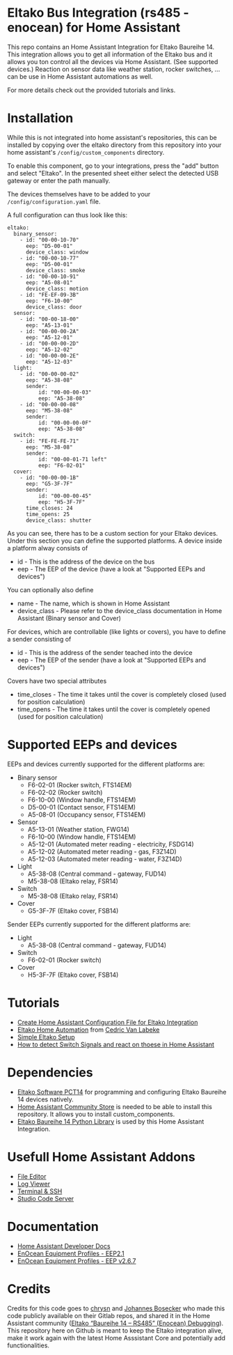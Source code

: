 # Eltako Bus Integration (rs485 - enocean) for Home Assistant

This repo contains an Home Assistant Integration for Eltako Baureihe 14. 
This integration allows you to get all information of the Eltako bus and it allows you ton control all the devices via Home Assistant. (See supported devices.) Reaction on sensor data like weather station, rocker switches, ... can be use in Home Assistant automations as well.

For more details check out the provided tutorials and links.

# Installation

While this is not integrated into home assistant's repositories, this can be installed by copying over the eltako directory from this repository into your home assistant's ``/config/custom_components`` directory.

To enable this component, go to your integrations, press the "add" button and select "Eltako".
In the presented sheet either select the detected USB gateway or enter the path manually.

The devices themselves have to be added to your ``/config/configuration.yaml`` file.

A full configuration can thus look like this:

~~~~~~~~
eltako:
  binary_sensor:
    - id: "00-00-10-70"
      eep: "D5-00-01"
      device_class: window
    - id: "00-00-10-77"
      eep: "D5-00-01"
      device_class: smoke
    - id: "00-00-10-91"
      eep: "A5-08-01"
      device_class: motion
    - id: "FE-EF-09-3B"
      eep: "F6-10-00"
      device_class: door
  sensor:
    - id: "00-00-18-00"
      eep: "A5-13-01"
    - id: "00-00-00-2A"
      eep: "A5-12-01"
    - id: "00-00-00-2D"
      eep: "A5-12-02"
    - id: "00-00-00-2E"
      eep: "A5-12-03"
  light:
    - id: "00-00-00-02"
      eep: "A5-38-08"
      sender:
          id: "00-00-00-03"
          eep: "A5-38-08"
    - id: "00-00-00-08"
      eep: "M5-38-08"
      sender:
          id: "00-00-00-0F"
          eep: "A5-38-08"
  switch:
    - id: "FE-FE-FE-71"
      eep: "M5-38-08"
      sender:
          id: "00-00-01-71 left"
          eep: "F6-02-01"
  cover:
    - id: "00-00-00-1B"
      eep: "G5-3F-7F"
      sender:
          id: "00-00-00-45"
          eep: "H5-3F-7F"
      time_closes: 24
      time_opens: 25
      device_class: shutter
~~~~~~~~

As you can see, there has to be a custom section for your Eltako devices.
Under this section you can define the supported platforms.
A device inside a platform alway consists of
* id - This is the address of the device on the bus
* eep - The EEP of the device (have a look at "Supported EEPs and devices")

You can optionally also define
* name - The name, which is shown in Home Assistant
* device_class - Please refer to the device_class documentation in Home Assistant (Binary sensor and Cover)

For devices, which are controllable (like lights or covers), you have to define a sender consisting of
* id - This is the address of the sender teached into the device
* eep - The EEP of the sender (have a look at "Supported EEPs and devices")

Covers have two special attributes
* time_closes - The time it takes until the cover is completely closed (used for position calculation)
* time_opens - The time it takes until the cover is completely opened (used for position calculation)



# Supported EEPs and devices

EEPs and devices currently supported for the different platforms are:
* Binary sensor
  * F6-02-01 (Rocker switch, FTS14EM)
  * F6-02-02 (Rocker switch)
  * F6-10-00 (Window handle, FTS14EM)
  * D5-00-01 (Contact sensor, FTS14EM)
  * A5-08-01 (Occupancy sensor, FTS14EM)
* Sensor
  * A5-13-01 (Weather station, FWG14)
  * F6-10-00 (Window handle, FTS14EM)
  * A5-12-01 (Automated meter reading - electricity, FSDG14)
  * A5-12-02 (Automated meter reading - gas, F3Z14D)
  * A5-12-03 (Automated meter reading - water, F3Z14D)
* Light
  * A5-38-08 (Central command - gateway, FUD14)
  * M5-38-08 (Eltako relay, FSR14)
* Switch
  * M5-38-08 (Eltako relay, FSR14)
* Cover
  * G5-3F-7F (Eltako cover, FSB14)

Sender EEPs currently supported for the different platforms are:
* Light
  * A5-38-08 (Central command - gateway, FUD14)
* Switch
  * F6-02-01 (Rocker switch)
* Cover
  * H5-3F-7F (Eltako cover, FSB14)



# Tutorials
* [Create Home Assistant Configuration File for Eltako Integration](./eltakodevice_discovery/)
* [Eltako Home Automation](https://github.com/cvanlabe/Eltako-home-automation) from [Cedric Van Labeke](https://github.com/cvanlabe)
* [Simple Eltako Setup](./tutorials/simple_eltako_setup.md)
* [How to detect Switch Signals and react on thoese in Home Assistant](./tutorials/rocker_switch/readme.md)


# Dependencies
* [Eltako Software PCT14](https://www.eltako.com/en/software-pct14/) for programming and configuring Eltako Baureihe 14 devices natively.
* [Home Assistant Community Store](https://hacs.xyz/) is needed to be able to install this repository. It allows you to install custom_components.
* [Eltako Baureihe 14 Python Library](https://github.com/michaelpiron/eltako14bus) is used by this Home Assistant Integration.


# Usefull Home Assistant Addons
* [File Editor](https://github.com/home-assistant/addons/tree/master/configurator)
* [Log Viewer](https://github.com/hassio-addons/addon-log-viewer)
* [Terminal & SSH](https://github.com/home-assistant/addons/tree/master/ssh)
* [Studio Code Server](https://github.com/hassio-addons/addon-vscode)


# Documentation
* [Home Assistant Developer Docs](https://developers.home-assistant.io/)
* [EnOcean Equipment Profiles - EEP2.1](https://www.trio2sys.fr/images/media/EnOcean_Equipment_Profiles_EEP2.1.pdf)
* [EnOcean Equipment Profiles - EEP v2.6.7](https://www.enocean-alliance.org/wp-content/uploads/2017/05/EnOcean_Equipment_Profiles_EEP_v2.6.7_public.pdf)


# Credits
Credits for this code goes to [chrysn](https://gitlab.com/chrysn) and [Johannes Bosecker](https://github.com/JBosecker) who made this code publicly available on their Gitlab repos, and shared it in the Home Assistant community ([Eltako “Baureihe 14 – RS485” (Enocean) Debugging](https://community.home-assistant.io/t/eltako-baureihe-14-rs485-enocean-debugging/49712)).  This repository here on Github is meant to keep the Eltako integration alive, make it work again with the latest Home Asssistant Core and potentially add functionalities.
